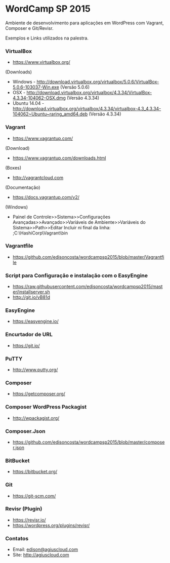 # WordCamp SP 2015

Ambiente de desenvolvimento para aplicações em WordPress com Vagrant, Composer e Git/Revisr.

Exemplos e Links utilizados na palestra. 

### VirtualBox
- https://www.virtualbox.org/

(Downloads)
- Windows - http://download.virtualbox.org/virtualbox/5.0.6/VirtualBox-5.0.6-103037-Win.exe (Versão 5.0.6)
- OSX - http://download.virtualbox.org/virtualbox/4.3.34/VirtualBox-4.3.34-104062-OSX.dmg (Versão 4.3.34)
- Ubuntu 14.04 - http://download.virtualbox.org/virtualbox/4.3.34/virtualbox-4.3_4.3.34-104062~Ubuntu~raring_amd64.deb (Versão 4.3.34)

### Vagrant
- https://www.vagrantup.com/

(Download)
- https://www.vagrantup.com/downloads.html

(Boxes)
- http://vagrantcloud.com

(Documentação)
- https://docs.vagrantup.com/v2/

(Windows)
- Painel de Controle>>Sistema>>Configurações Avançadas>>Avançado>>Variáveis de Ambiente>>Variáveis do Sistema>>Path>>Editar
Incluir ni final da linha: ;C:\HashiCorp\Vagrant\bin

### Vagrantfile
- https://github.com/edisoncosta/wordcampsp2015/blob/master/Vagrantfile

### Script para Configuração e instalação com o EasyEngine
- https://raw.githubusercontent.com/edisoncosta/wordcampsp2015/master/installserver.sh
- http://git.io/vB81d

### EasyEngine
- https://easyengine.io/

### Encurtador de URL
- https://git.io/

### PuTTY
- http://www.putty.org/

### Composer
- https://getcomposer.org/

### Composer WordPress Packagist
- http://wpackagist.org/

### Composer.Json
- https://github.com/edisoncosta/wordcampsp2015/blob/master/composer.json

### BitBucket
- https://bitbucket.org/

### Git 
- https://git-scm.com/

### Revisr (Plugin)
- https://revisr.io/
- https://wordpress.org/plugins/revisr/

### Contatos
- Email: edison@agiuscloud.com
- Site: http://agiuscloud.com
